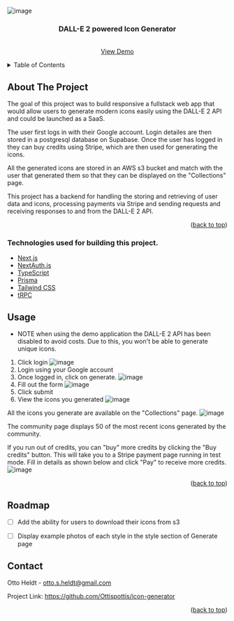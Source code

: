 
<a name="readme-top"></a>


![image](https://github.com/Ottispottis/icon-generator/assets/44551242/fc6c18ee-ef74-4869-a236-1ff7f00634ba)
<br />
<div align="center">

  <h3 align="center">DALL-E 2 powered Icon Generator</h3>

  <p align="center">
    <br />
    <a href="https://main.d2ls2a298ousmw.amplifyapp.com">View Demo</a>
  </p>
</div>



<!-- TABLE OF CONTENTS -->
<details>
  <summary>Table of Contents</summary>
  <ol>
    <li>
      <a href="#about-the-project">About The Project</a>
      <ul>
        <li><a href="#built-with">Built With</a></li>
      </ul>
    </li>
    <li><a href="#usage">Usage</a></li>
    <li><a href="#roadmap">Roadmap</a></li>
    <li><a href="#contact">Contact</a></li> 
  </ol>
</details>



<!-- ABOUT THE PROJECT -->
## About The Project

The goal of this project was to build responsive a fullstack web app that would allow users to generate modern icons easily using the DALL-E 2 API and could be launched as a SaaS.

The user first logs in with their Google account. Login detailes are then stored in a postgresql database on Supabase. Once the user has logged in they can buy credits using Stripe, which are then used for generating the icons. 

All the generated icons are stored in an AWS s3 bucket and match with the user that generated them so that they can be displayed on the "Collections" page.

This project has a backend for handling the storing and retrieving of user data and icons, processing payments via Stripe and sending requests and receiving responses to and from the DALL-E 2 API. 

<p align="right">(<a href="#readme-top">back to top</a>)</p>



### Technologies used for building this project.

- [Next.js](https://nextjs.org)
- [NextAuth.js](https://next-auth.js.org)
- [TypeScript](https://www.typescriptlang.org/)
- [Prisma](https://prisma.io)
- [Tailwind CSS](https://tailwindcss.com)
- [tRPC](https://trpc.io)


## Usage

* NOTE when using the demo application the DALL-E 2 API has been disabled to avoid costs. Due to this, you won't be able to generate unique icons.

1. Click login
   ![image](https://github.com/Ottispottis/icon-generator/assets/44551242/fc6c18ee-ef74-4869-a236-1ff7f00634ba)
2. Login using your Google account
3. Once logged in, click on generate.
   ![image](https://github.com/Ottispottis/icon-generator/assets/44551242/80db579c-7fc8-4a5c-896f-1027087a726b)
4. Fill out the form
   ![image](https://github.com/Ottispottis/icon-generator/assets/44551242/e56ff472-cd9f-4d48-a4a9-abc51d4195bc)
5. Click submit
6. View the icons you generated
   ![image](https://github.com/Ottispottis/icon-generator/assets/44551242/4f3721a2-e1ce-431a-8f26-2b22e24af1eb)

All the icons you generate are available on the "Collections" page.
![image](https://github.com/Ottispottis/icon-generator/assets/44551242/181d061e-d5a6-476b-923f-9c9124be8ae9)

The community page displays 50 of the most recent icons generated by the community.

If you run out of credits, you can "buy" more credits by clicking the "Buy credits" button. This will take you to a Stripe payment page running in test mode.
Fill in details as shown below and click "Pay" to receive more credits.
![image](https://github.com/Ottispottis/icon-generator/assets/44551242/472de88d-b1a8-4df1-a563-1236744cf56f)


<p align="right">(<a href="#readme-top">back to top</a>)</p>



<!-- ROADMAP -->
## Roadmap

- [ ] Add the ability for users to download their icons from s3
- [ ] Display example photos of each style in the style section of Generate page


<!-- CONTACT -->
## Contact

Otto Heldt - otto.s.heldt@gmail.com

Project Link: https://github.com/Ottispottis/icon-generator

<p align="right">(<a href="#readme-top">back to top</a>)</p>


